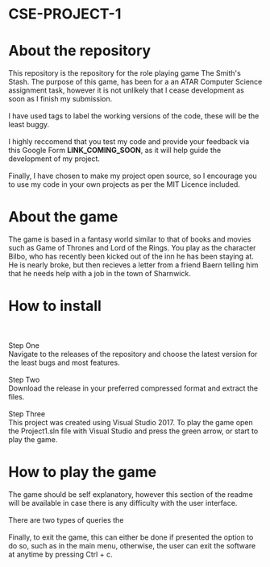 # CSE-PROJECT-1

# About the repository
This repository is the repository for the role playing game The Smith's Stash. The purpose of this game, has been for a an ATAR Computer Science assignment task, however it is not unlikely that I cease development as soon as I finish my submission.
<br/><br/>
I have used tags to label the working versions of the code, these will be the least buggy. 
<br/><br/>
I highly reccomend that you test my code and provide your feedback via this Google Form __LINK_COMING_SOON__, as it will help guide the development of my project. 
<br/><br/>
Finally, I have chosen to make my project open source, so I encourage you to use my code in your own projects as per the MIT Licence included.

# About the game
The game is based in a fantasy world similar to that of books and movies such as Game of Thrones and Lord of the Rings. You play as the character Bilbo, who has recently been kicked out of the inn he has been staying at. He is nearly broke, but then recieves a letter from a friend Baern telling him that he needs help with a job in the town of Sharnwick.

# How to install
<br/><br/>Step One<br/>
Navigate to the releases of the repository and choose the latest version for the least bugs and most features. 
<br/><br/>Step Two<br/>
Download the release in your preferred compressed format and extract the files.
<br/><br/>Step Three<br/>
This project was created using Visual Studio 2017. To play the game open the Project1.sln file with Visual Studio and press the green arrow, or start to play the game.

# How to play the game
The game should be self explanatory, however this section of the readme will be available in case there is any difficulty with the user interface. <br/><br/> There are two types of queries the <br/><br/> Finally, to exit the game, this can either be done if presented the option to do so, such as in the main menu, otherwise, the user can exit the software at anytime by pressing Ctrl + c.
